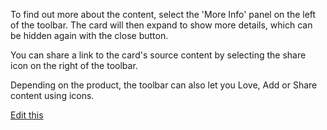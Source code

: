 To find out more about the content, select the 'More Info' panel on the left of the toolbar. The card will then expand to show more details, which can be hidden again with the close button.  

You can share a link to the card's source content by selecting the share icon on the right of the toolbar.  

Depending on the product, the toolbar can also let you Love, Add or Share content using icons.  

[Edit this](https://github.com/tuimedia/gel-cards/edit/master/docs/poll--basics.md) 

